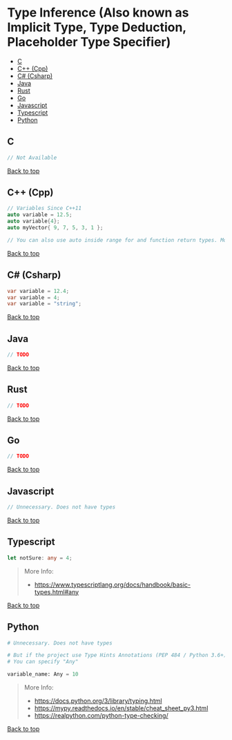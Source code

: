 # Type Inference (Also known as Implicit Type, Type Deduction, Placeholder Type Specifier)

- [C](#c)
- [C++ (Cpp)](#c-cpp)
- [C# (Csharp)](#c-csharp)
- [Java](#java)
- [Rust](#rust)
- [Go](#go)
- [Javascript](#javascript)
- [Typescript](#typescript)
- [Python](#python)

## C

```C
// Not Available
```

[Back to top](#top)

## C++ (Cpp)

```Cpp
// Variables Since C++11
auto variable = 12.5;
auto variable{4};
auto myVector{ 9, 7, 5, 3, 1 };

// You can also use auto inside range for and function return types. More on that later.
```

[Back to top](#top)

## C# (Csharp)

```Cs
var variable = 12.4;
var variable = 4;
var variable = "string";
```

[Back to top](#top)

## Java

```Java
// TODO
```

[Back to top](#top)

## Rust

```Rust
// TODO
```

[Back to top](#top)

## Go

```Go
// TODO
```

[Back to top](#top)

## Javascript

```Javascript
// Unnecessary. Does not have types
```

[Back to top](#top)

## Typescript

```Typescript
let notSure: any = 4;
```

> More Info:
> - https://www.typescriptlang.org/docs/handbook/basic-types.html#any

[Back to top](#top)

## Python

```Python
# Unnecessary. Does not have types

# But if the project use Type Hints Annotations (PEP 484 / Python 3.6+)
# You can specify "Any"

variable_name: Any = 10
```

> More Info:
> - https://docs.python.org/3/library/typing.html
> - https://mypy.readthedocs.io/en/stable/cheat_sheet_py3.html
> - https://realpython.com/python-type-checking/

[Back to top](#top)
